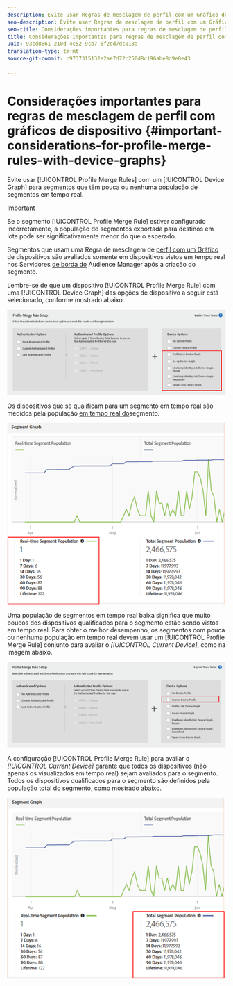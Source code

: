 ```yaml
---
description: Evite usar Regras de mesclagem de perfil com um Gráfico de dispositivos para segmentos que têm pouca ou nenhuma população de segmentos em tempo real.
seo-description: Evite usar Regras de mesclagem de perfil com um Gráfico de dispositivos para segmentos que têm pouca ou nenhuma população de segmentos em tempo real.
seo-title: Considerações importantes para regras de mesclagem de perfil com gráficos de dispositivo
title: Considerações importantes para regras de mesclagem de perfil com gráficos de dispositivo
uuid: 93cd8861-210d-4c52-9cb7-6f2dd7dc018a
translation-type: tm+mt
source-git-commit: c9737315132e2ae7d72c250d8c196abe8d9e0e43

---
```



# Considerações importantes para regras de mesclagem de perfil com gráficos de dispositivo {#important-considerations-for-profile-merge-rules-with-device-graphs}

Evite usar [!UICONTROL Profile Merge Rules] com um [!UICONTROL Device Graph] para segmentos que têm pouca ou nenhuma população de segmentos em tempo real.

>[!IMPORTANT]
>
>Se o segmento [!UICONTROL Profile Merge Rule] estiver configurado incorretamente, a população de segmentos exportada para destinos em lote pode ser significativamente menor do que o esperado.

Segmentos que usam uma Regra de mesclagem de [perfil com um Gráfico](../../features/profile-merge-rules/merge-rule-targeting-options.md#device-graph-options) de dispositivos são avaliados somente em dispositivos vistos em tempo real nos Servidores [de borda do](../../reference/system-components/components-edge.md) Audience Manager após a criação do segmento.

Lembre-se de que um dispositivo [!UICONTROL Profile Merge Rule] com uma [!UICONTROL Device Graph] das opções de dispositivo a seguir está selecionado, conforme mostrado abaixo.

![](assets/pmr-considerations-1.png)

Os dispositivos que se qualificam para um segmento em tempo real são medidos pela população [em tempo real do](../../features/segments/segment-builder-data.md#segment-populations)segmento.

![](assets/pmr-considerations-2.png)

Uma população de segmentos em tempo real baixa significa que muito poucos dos dispositivos qualificados para o segmento estão sendo vistos em tempo real. Para obter o melhor desempenho, os segmentos com pouca ou nenhuma população em tempo real devem usar um [!UICONTROL Profile Merge Rule] conjunto para avaliar o *[!UICONTROL Current Device]*, como na imagem abaixo.

![](assets/pmr-considerations-3.png)

A configuração [!UICONTROL Profile Merge Rule] para avaliar o *[!UICONTROL Current Device]* garante que todos os dispositivos (não apenas os visualizados em tempo real) sejam avaliados para o segmento. Todos os dispositivos qualificados para o segmento são definidos pela população total do segmento, como mostrado abaixo.

![](assets/pmr-considerations-4.png)
